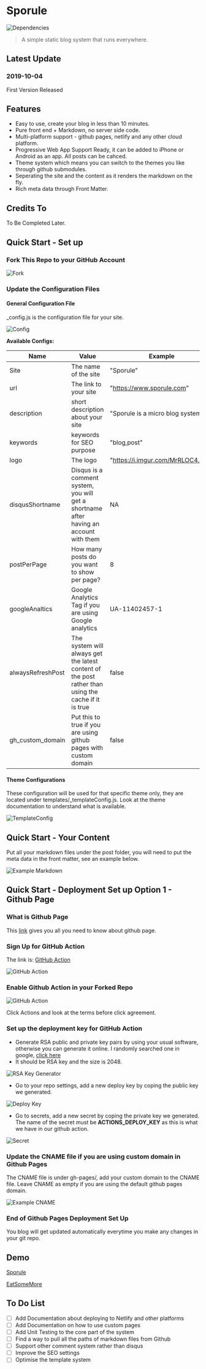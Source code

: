# Sporule

![Dependencies](https://img.shields.io/david/sporule/sporule)

> A simple static blog system that runs everywhere.

## Latest Update

### 2019-10-04

First Version Released

## Features

- Easy to use, create your blog in less than 10 minutes.
- Pure front end + Markdown, no server side code.
- Multi-platform support - github pages, netlify and any other cloud platform.
- Progressive Web App Support Ready, it can be added to iPhone or Android as an app. All posts can be cahced.
- Theme system which means you can switch to the themes you like through github submodules.
- Seperating the site and the content as it renders the markdown on the fly.
- Rich meta data through Front Matter.

## Credits To

To Be Completed Later.

## Quick Start - Set up

### Fork This Repo to your GitHub Account

![Fork](https://i.imgur.com/VSqrEHf.png)

### Update the Configuration Files

#### General Configuration File

_config.js is the configuration file for your site.

![Config](https://i.imgur.com/9Rl3J3B.png)

**Available Configs:**

| Name              | Value                                                                                               | Example                           | Type    |
| ----------------- | --------------------------------------------------------------------------------------------------- | --------------------------------- | ------- |
| Site              | The name of the site                                                                                | "Sporule"                         | string  |
| url               | The link to your site                                                                               | "https://www.sporule.com"         | string  |
| description       | short description about your site                                                                   | "Sporule is a micro blog system"  | string  |
| keywords          | keywords for SEO purpose                                                                            | "blog,post"                       | string  |
| logo              | The logo                                                                                            | "https://i.imgur.com/MrRLOC4.png" | string  |
| disqusShortname   | Disqus is a comment system, you will get a shortname after having an account with them              | NA                                | string  |
| postPerPage       | How many posts do you want to show per page?                                                        | 8                                 | int     |
| googleAnaltics    | Google Analytics Tag if you are using Google analytics                                              | UA-11402457-1                     | string  |
| alwaysRefreshPost | The system will always get the latest content of the post rather than using the cache if it is true | false                             | boolean |
| gh_custom_domain  | Put this to true if you are using github pages with custom domain                                   | false                             | boolean |

#### Theme Configurations

These configuration will be used for that specific theme only, they are located under templates/_templateConfig.js. Look at the theme documentation to understand what is available.

![TemplateConfig](https://i.imgur.com/mVoIG2w.png)

## Quick Start - Your Content

Put all your markdown files under the post folder, you will need to put the meta data in the front matter, see an example below.

![Example Markdown](https://i.imgur.com/Jqodi7S.png)

## Quick Start - Deployment Set up Option 1 - Github Page

### What is Github Page

This [link](https://pages.github.com/) gives you all you need to know about github page.

### Sign Up for GitHub Action

The link is: [GitHub Action](https://github.com/features/actions)

![GitHub Action](https://i.imgur.com/KRIawwK.png)

### Enable Github Action in your Forked Repo

![GitHub Action](https://i.imgur.com/CO0ISQk.png)

Click Actions and look at the terms before click agreement.

### Set up the deployment key for GitHub Action

- Generate RSA public and private key pairs by using your usual software, otherwise you can generate it online. I randomly searched one in google, [click here](https://8gwifi.org/sshfunctions.jsp)
- It should be RSA key and the size is 2048.

![RSA Key Generator](https://i.imgur.com/EbjIUXZ.png)

- Go to your repo settings, add a new deploy key by coping the public key we generated.

![Deploy Key](https://i.imgur.com/gVKjFti.png)

- Go to secrets, add a new secret by coping the private key we generated. The name of the secret must be  **ACTIONS_DEPLOY_KEY** as this is what we have in our github action.

![Secret](https://i.imgur.com/KmxsoWD.png)

### Update the CNAME file if you are using custom domain in Github Pages

The CNAME file is under gh-pages/, add your custom domain to the CNAME file. Leave CNAME as empty if you are using the default github pages domain.

![Example CNAME](https://i.imgur.com/I6iJPst.png)

### End of Github Pages Deployment Set Up

You blog will get updated automatically everytime you make any changes in your git repo.

## Demo

[Sporule](https://www.sporule.com)

[EatSomeMore](https://www.eatsomemore.com)

## To Do List

- [ ] Add Documentation about deploying to Netlify and other platforms
- [ ] Add Documentation on how to use custom pages
- [ ] Add Unit Testing to the core part of the system
- [ ] Find a way to pull all the paths of markdown files from Github
- [ ] Support other comment system rather than disqus
- [ ] Improve the SEO settings
- [ ] Optimise the template system
